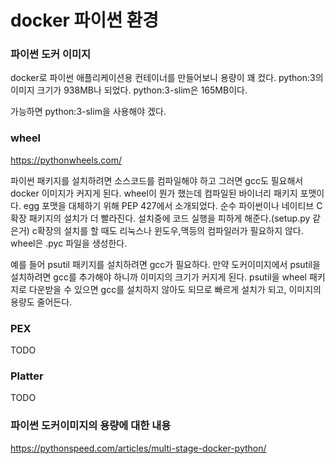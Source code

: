 # docker 파이썬 환경

### 파이썬 도커 이미지

docker로 파이썬 애플리케이션용 컨테이너를 만들어보니 용량이 꽤 컸다.
python:3의 이미지 크기가 938MB나 되었다. python:3-slim은 165MB이다.

가능하면 python:3-slim을 사용해야 겠다.

### wheel

https://pythonwheels.com/

파이썬 패키지를 설치하려면 소스코드를 컴파일해야 하고 그러면 gcc도 필요해서 docker 이미지가 커지게 된다. wheel이 뭔가 했는데 컴파일된 바이너리 패키지 포맷이다.
egg 포맷을 대체하기 위해 PEP 427에서 소개되었다.
순수 파이썬이나 네이티브 C확장 패키지의 설치가 더 빨라진다.
설치중에 코드 실행을 피하게 해준다.(setup.py 같은거)
c확장의 설치를 할 때도 리눅스나 윈도우,맥등의 컴파일러가 필요하지 않다.
wheel은 .pyc 파일을 생성한다.

예를 들어 psutil 패키지를 설치하려면 gcc가 필요하다. 만약 도커이미지에서 psutil을 설치하려면 gcc를 추가해야 하니까 이미지의 크기가 커지게 된다. psutil을 wheel 패키지로 다운받을 수 있으면 gcc를 설치하지 않아도 되므로 빠르게 설치가 되고, 이미지의 용량도 줄어든다.

### PEX

TODO

### Platter

TODO

### 파이썬 도커이미지의 용량에 대한 내용

https://pythonspeed.com/articles/multi-stage-docker-python/
